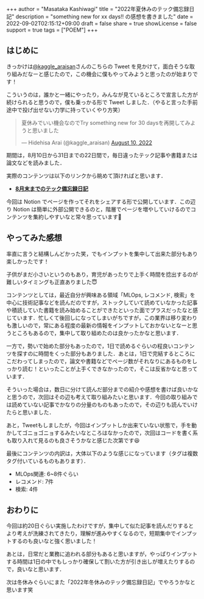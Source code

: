 +++
author = "Masataka Kashiwagi"
title = "2022年夏休みのテック備忘録日記"
description = "something new for xx days!! の感想を書きました"
date = 2022-09-02T02:15:12+09:00
draft = false
share = true
showLicense = false
support = true
tags = ["POEM"]
+++

## はじめに

きっかけは[@kaggle_araisan](https://twitter.com/kaggle_araisan)さんのこちらの Tweet を見かけて，面白そうな取り組みだなーと感じたので，この機会に僕もやってみようと思ったのが始まりです！

こういうのは，誰かと一緒にやったり，みんなが見ているところで宣言した方が続けられると思うので，僕も乗っかる形で Tweet しました．（やると言った手前途中で投げ出せない力学に持っていくやり方笑）

<blockquote class="twitter-tweet" data-partner="tweetdeck"><p lang="ja" dir="ltr">夏休みでいい機会なのでTry something new for 30 daysを再開してみようと思いました</p>&mdash; Hidehisa Arai (@kaggle_araisan) <a href="https://twitter.com/kaggle_araisan/status/1557233438503370752?ref_src=twsrc%5Etfw">August 10, 2022</a></blockquote>
<script async src="https://platform.twitter.com/widgets.js" charset="utf-8"></script>

期間は，8月10日から31日までの22日間で，毎日違ったテック記事や書籍または論文などを読みました．

実際のコンテンツは以下のリンクから眺めて頂ければと思います．
- **[8月末までのテック備忘録日記](https://right-hell-d7a.notion.site/8-841d8ee4ed654921953ad4155d198d79)**

今回は Notion でページを作ってそれをシェアする形で公開しています．この辺り Notion は簡単に外部公開できるのと，階層でページを増やしていけるのでコンテンツを集約しやすいなと常々思っています👏

## やってみた感想

率直に言うと結構しんどかった笑，でもインプットを集中して出来た部分もあり楽しかったです！

子供がまだ小さいというのもあり，育児があったりで上手く時間を捻出するのが難しいタイミングも正直ありました😇

コンテンツとしては，最近自分が興味ある領域「MLOps, レコメンド, 検索」を中心に技術記事などを読んだのですが，ストックしていて読めていなかった記事や積読していた書籍を読み始めることができたといった面でプラスだったなと感じています．忙しくて後回しになってしまいがちですが，この業界は移り変わりも激しいので，常にある程度の最新の情報をインプットしておかないとなーと思うところもあるので，集中して取り組めたのは良かったかなと思います．

一方で，勢いで始めた部分もあったので，1日で読めるぐらいの程良いコンテンツを探すのに時間をくった部分もありました．あとは，1日で完結するところにこだわってしまったので，論文や書籍などでページ数がそれなりにあるものをしっかり読む！といったことが上手くできなかったので，そこは反省かなと思っています．

そういった場合は，数日に分けて読んだ部分までの紹介や感想を書けば良いかなと思うので，次回はその辺も考えて取り組みたいと思います．今回の取り組みでは読めていない記事でかなりの分量のものもあったので，その辺りも読んでいけたらと思いました．

あと，Tweetもしましたが，今回はインプットしか出来ていない状態で，手を動かしてゴニョゴニョするみたいなところはなかったので，次回はコードを書く系も取り入れて見るのも良さそうかなと感じた次第です😆

最後にコンテンツの内訳は，大体以下のような感じになっています（タグは複数タグ付いているものもあります）．

- MLOps関連: 6~8件ぐらい
- レコメンド: 7件
- 検索: 4件

## おわりに

今回は約20日ぐらい実施したわけですが，集中して似た記事を読んだりするとより考えが洗練されてきたり，理解が進みやすくなるので，短期集中でインプットするのも良いなと強く思いました！

あとは，日常だと業務に追われる部分もあると思いますが，やっぱりインプットする時間は1日の中でもしっかり確保して割いた方が引き出しが増えたりするので，良いなと思います．

次は冬休みぐらいにまた「2022年冬休みのテック備忘録日記」でやろうかなと思います笑
